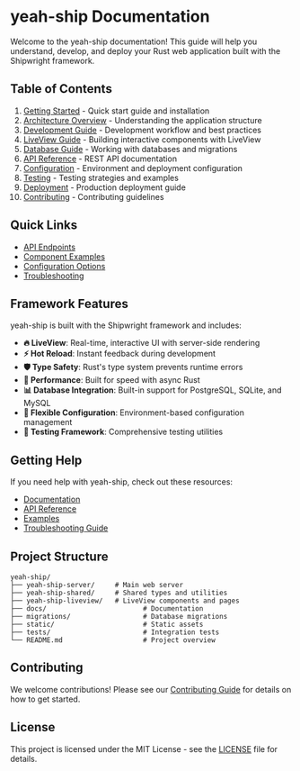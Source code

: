 # yeah-ship Documentation

Welcome to the yeah-ship documentation! This guide will help you understand, develop, and deploy your Rust web application built with the Shipwright framework.

## Table of Contents

1. [Getting Started](./getting-started.md) - Quick start guide and installation
2. [Architecture Overview](./architecture.md) - Understanding the application structure
3. [Development Guide](./development.md) - Development workflow and best practices
4. [LiveView Guide](./liveview.md) - Building interactive components with LiveView
5. [Database Guide](./database.md) - Working with databases and migrations
6. [API Reference](./api-reference.md) - REST API documentation
7. [Configuration](./configuration.md) - Environment and deployment configuration
8. [Testing](./testing.md) - Testing strategies and examples
9. [Deployment](./deployment.md) - Production deployment guide
10. [Contributing](./contributing.md) - Contributing guidelines

## Quick Links

- [API Endpoints](./api-reference.md#endpoints)
- [Component Examples](./liveview.md#components)
- [Configuration Options](./configuration.md#options)
- [Troubleshooting](./troubleshooting.md)

## Framework Features

yeah-ship is built with the Shipwright framework and includes:

- **🔥 LiveView**: Real-time, interactive UI with server-side rendering
- **⚡ Hot Reload**: Instant feedback during development
- **🛡️ Type Safety**: Rust's type system prevents runtime errors
- **🚀 Performance**: Built for speed with async Rust
- **📊 Database Integration**: Built-in support for PostgreSQL, SQLite, and MySQL
- **🔧 Flexible Configuration**: Environment-based configuration management
- **🧪 Testing Framework**: Comprehensive testing utilities

## Getting Help

If you need help with yeah-ship, check out these resources:

- [Documentation](./getting-started.md)
- [API Reference](./api-reference.md)
- [Examples](../examples/)
- [Troubleshooting Guide](./troubleshooting.md)

## Project Structure

```
yeah-ship/
├── yeah-ship-server/     # Main web server
├── yeah-ship-shared/     # Shared types and utilities
├── yeah-ship-liveview/   # LiveView components and pages
├── docs/                        # Documentation
├── migrations/                  # Database migrations
├── static/                      # Static assets
├── tests/                       # Integration tests
└── README.md                    # Project overview
```

## Contributing

We welcome contributions! Please see our [Contributing Guide](./contributing.md) for details on how to get started.

## License

This project is licensed under the MIT License - see the [LICENSE](../LICENSE) file for details.